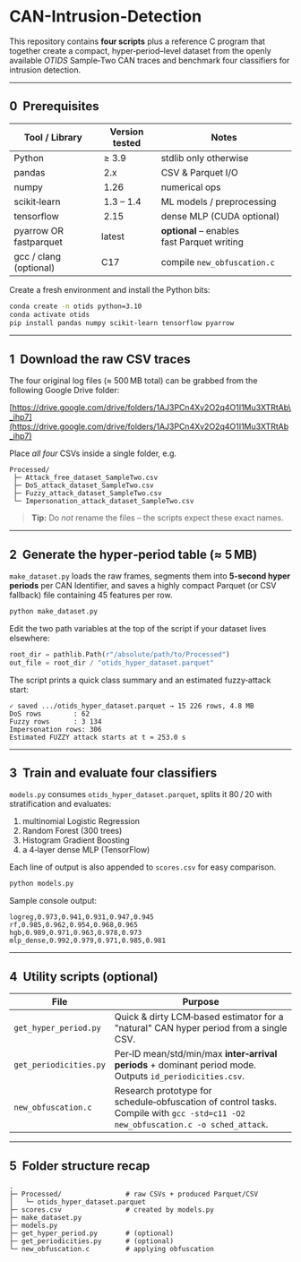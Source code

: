 # CAN-Intrusion-Detection

This repository contains **four scripts** plus a reference C program that together
create a compact, hyper‑period–level dataset from the openly available
*OTIDS* Sample‑Two CAN traces and benchmark four classifiers for intrusion
detection.

---

## 0  Prerequisites

| Tool / Library         | Version tested | Notes                                       |
| ---------------------- | -------------- | ------------------------------------------- |
| Python                 |  ≥ 3.9         | stdlib only otherwise                       |
| pandas                 |  2.x           | CSV & Parquet I/O                           |
| numpy                  |  1.26          | numerical ops                               |
| scikit‑learn           |  1.3 – 1.4     | ML models / preprocessing                   |
| tensorflow             |  2.15          | dense MLP (CUDA optional)                   |
| pyarrow OR fastparquet | latest         | **optional** – enables fast Parquet writing |
| gcc / clang (optional) | C17            | compile `new_obfuscation.c`                 |

Create a fresh environment and install the Python bits:

```bash
conda create -n otids python=3.10
conda activate otids
pip install pandas numpy scikit-learn tensorflow pyarrow
```

---

## 1  Download the raw CSV traces

The four original log files (≈ 500 MB total) can be grabbed from the following
Google Drive folder:

[https://drive.google.com/drive/folders/1AJ3PCn4Xv2O2q4O1I1Mu3XTRtAb\_ihp7](https://drive.google.com/drive/folders/1AJ3PCn4Xv2O2q4O1I1Mu3XTRtAb_ihp7)

Place *all four* CSVs inside a single folder, e.g.

```
Processed/
 ├─ Attack_free_dataset_SampleTwo.csv
 ├─ DoS_attack_dataset_SampleTwo.csv
 ├─ Fuzzy_attack_dataset_SampleTwo.csv
 └─ Impersonation_attack_dataset_SampleTwo.csv
```

> **Tip:** Do *not* rename the files – the scripts expect these exact names.

---

## 2  Generate the hyper‑period table (≈ 5 MB)

`make_dataset.py` loads the raw frames, segments them into **5‑second hyper
periods** per CAN Identifier, and saves a highly compact Parquet (or
CSV fallback) file containing 45 features per row.

```bash
python make_dataset.py
```

Edit the two path variables at the top of the script if your dataset lives
elsewhere:

```python
root_dir = pathlib.Path(r"/absolute/path/to/Processed")
out_file = root_dir / "otids_hyper_dataset.parquet"
```

The script prints a quick class summary and an estimated fuzzy‑attack start:

```
✓ saved .../otids_hyper_dataset.parquet → 15 226 rows, 4.8 MB
DoS rows        : 62
Fuzzy rows      : 3 134
Impersonation rows: 306
Estimated FUZZY attack starts at t ≈ 253.0 s
```

---

## 3  Train and evaluate four classifiers

`models.py` consumes `otids_hyper_dataset.parquet`, splits it 80 / 20 with
stratification and evaluates:

1. multinomial Logistic Regression
2. Random Forest (300 trees)
3. Histogram Gradient Boosting
4. a 4‑layer dense MLP (TensorFlow)

Each line of output is also appended to `scores.csv` for easy comparison.

```bash
python models.py
```

Sample console output:

```
logreg,0.973,0.941,0.931,0.947,0.945
rf,0.985,0.962,0.954,0.968,0.965
hgb,0.989,0.971,0.963,0.978,0.973
mlp_dense,0.992,0.979,0.971,0.985,0.981
```

---

## 4  Utility scripts (optional)

| File                   | Purpose                                                                                                                          |
| ---------------------- | -------------------------------------------------------------------------------------------------------------------------------- |
| `get_hyper_period.py`  | Quick & dirty LCM‑based estimator for a "natural" CAN hyper period from a single CSV.                                            |
| `get_periodicities.py` | Per‑ID mean/std/min/max **inter‑arrival periods** + dominant period mode. Outputs `id_periodicities.csv`.                        |
| `new_obfuscation.c`    | Research prototype for schedule‑obfuscation of control tasks. Compile with `gcc -std=c11 -O2 new_obfuscation.c -o sched_attack`. |

---

## 5  Folder structure recap

```
.
├─ Processed/                # raw CSVs + produced Parquet/CSV
│   └─ otids_hyper_dataset.parquet
├─ scores.csv                # created by models.py
├─ make_dataset.py
├─ models.py
├─ get_hyper_period.py       # (optional)
├─ get_periodicities.py      # (optional)
└─ new_obfuscation.c         # applying obfuscation
```